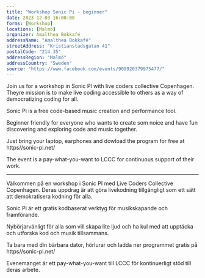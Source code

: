 ```yaml
---
title: "Workshop Sonic Pi - beginner"
date: 2023-12-03 16:00:00
forms: [Workshop]
locations: [Malmö]
organizer: Amalthea Bokkafé
addressName: "Amalthea Bokkafé"
streetAddress: "Kristianstadsgatan 41"
postalCode: "214 35"
addressRegion: "Malmö"
addressCountry: "Sweden"
source: "https://www.facebook.com/events/909920379975477/"
---
```

Join us for a workshop in Sonic PI with live coders collective Copenhagen. Theyre mission is to make live coding accessible to others as a way of democratizing coding for all. 

Sonic Pi is a free code-based music creation and performance tool.

Beginner friendly for everyone who wants to create som noice and have fun discovering and exploring code and music together.

Just bring your laptop, earphones and dowload the program for free at
https//sonic-pi.net/

The event is a pay-what-you-want to LCCC for continuous support of their work.

---------------------------

Välkommen på en workshop i Sonic PI med Live Coders Collective Copenhagen. Deras uppdrag är att göra livekodning tillgängligt som ett sätt att demokratisera kodning för alla.

Sonic Pi är ett gratis kodbaserat verktyg för musikskapande och framförande.

Nybörjarvänligt för alla som vill skapa lite ljud och ha kul med att upptäcka och utforska kod och musik tillsammans.

Ta bara med din bärbara dator, hörlurar och ladda ner programmet gratis på
https//sonic-pi.net/

Evenemanget är ett pay-what-you-want till LCCC för kontinuerligt stöd till deras arbete.

